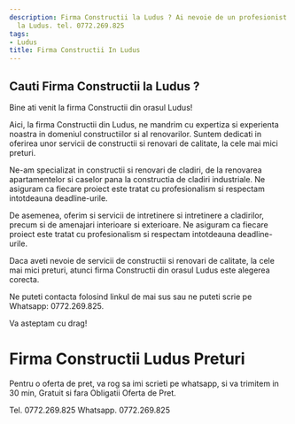 ```yaml
---
description: Firma Constructii la Ludus ? Ai nevoie de un profesionist in Firma Constructii
  la Ludus. tel. 0772.269.825
tags:
- Ludus
title: Firma Constructii In Ludus
---
```



## Cauti Firma Constructii la Ludus ?

Bine ati venit la firma Constructii din orasul Ludus! 

Aici, la firma Constructii din Ludus, ne mandrim cu expertiza si experienta noastra in domeniul constructiilor si al renovarilor. Suntem dedicati in oferirea unor servicii de constructii si renovari de calitate, la cele mai mici preturi. 

Ne-am specializat in constructii si renovari de cladiri, de la renovarea apartamentelor si caselor pana la constructia de cladiri industriale. Ne asiguram ca fiecare proiect este tratat cu profesionalism si respectam intotdeauna deadline-urile. 

De asemenea, oferim si servicii de intretinere si intretinere a cladirilor, precum si de amenajari interioare si exterioare. Ne asiguram ca fiecare proiect este tratat cu profesionalism si respectam intotdeauna deadline-urile. 

Daca aveti nevoie de servicii de constructii si renovari de calitate, la cele mai mici preturi, atunci firma Constructii din orasul Ludus este alegerea corecta. 

Ne puteti contacta folosind linkul de mai sus sau ne puteti scrie pe Whatsapp: 0772.269.825. 

Va asteptam cu drag!

# Firma Constructii Ludus Preturi
Pentru o oferta de pret, va rog sa imi scrieti pe whatsapp, si va trimitem in 30 min, Gratuit si fara Obligatii Oferta de Pret.

Tel. 0772.269.825
Whatsapp. 0772.269.825